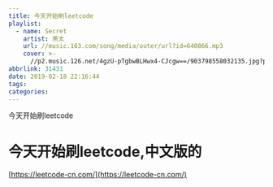 ```yaml
---
title: 今天开始刷leetcode
playlist:
  - name: Secret
    artist: 茶太
    url: //music.163.com/song/media/outer/url?id=640866.mp3
    cover: >-
      //p2.music.126.net/4gzU-pTgbwBLHwx4-CJcgw==/903798558032135.jpg?param=90y90
abbrlink: 31431
date: 2019-02-18 22:16:44
tags:
categories:
---
```


今天开始刷leetcode

<!-- more -->

# 今天开始刷leetcode,中文版的
[https://leetcode-cn.com/](https://leetcode-cn.com/)